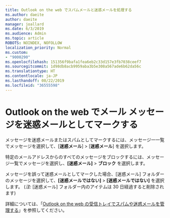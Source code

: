 ```yaml
---
title: Outlook on the web でスパムメールと迷惑メールを処理する
ms.author: daeite
author: daeite
manager: joallard
ms.date: 6/3/2019
ms.audience: Admin
ms.topic: article
ROBOTS: NOINDEX, NOFOLLOW
localization_priority: Normal
ms.custom:
- "9000290"
ms.openlocfilehash: 151356f9bafa1fea6eb2c33d157e3fb7038ceef7
ms.sourcegitcommit: 1d98db8acb9959aba3b5e308a567ade6b62da56c
ms.translationtype: HT
ms.contentlocale: ja-JP
ms.lasthandoff: 08/22/2019
ms.locfileid: "36555598"
---
```

# <a name="mark-email-messages-as-junk-in-outlook-on-the-web"></a>Outlook on the web でメール メッセージを迷惑メールとしてマークする

メッセージを迷惑メールまたはスパムとしてマークするには、メッセージ一一覧でメッセージを選択して、[**迷惑メール**] > [**迷惑メール**] を選択します。

特定のメールアドレスからのすべてのメッセージをブロックするには、メッセージ一覧でメッセージを選択し、**[迷惑メール]** > **ブロック** を選択します。

メッセージを誤って迷惑メールとしてマークした場合、[迷惑メール] フォルダーのメッセージを選択して、**[迷惑メールではない]** > **[迷惑メールではない]** を選択します。 (*注:* [迷惑メール] フォルダー内のアイテムは 30 日経過すると削除されます)

詳細については、「[Outlook on the web の受信トレイでスパムや迷惑メールを管理する](https://support.office.com/article/db786e79-54e2-40cc-904f-d89d57b7f41d)」を参照してください。